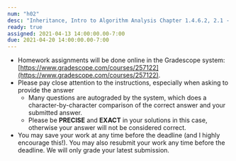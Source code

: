 ```yaml
---
num: "h02"
desc: "Inheritance, Intro to Algorithm Analysis Chapter 1.4.6.2, 2.1 - 2.2.1"
ready: true
assigned: 2021-04-13 14:00:00.00-7:00
due: 2021-04-20 14:00:00.00-7:00
---
```


* Homework assignments will be done online in the Gradescope system: [https://www.gradescope.com/courses/257122](https://www.gradescope.com/courses/257122).
* Please pay close attention to the instructions, especially when asking to provide the answer
	* Many questions are autograded by the system, which does a character-by-character comparison of the correct answer and your submitted answer.
	* Please be **PRECISE** and **EXACT** in your solutions in this case, otherwise your answer will not be considered correct.
* You may save your work at any time before the deadline (and I highly encourage this!). You may also resubmit your work any time before the deadline. We will only grade your latest submission.
